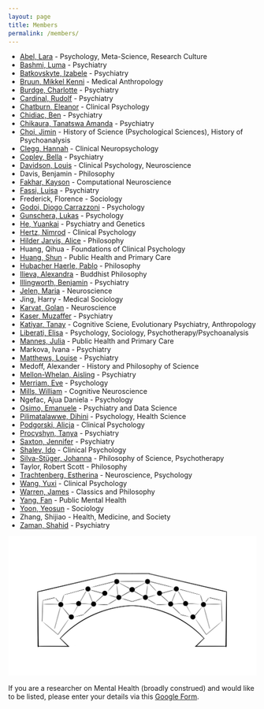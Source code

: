 ```yaml
---
layout: page
title: Members
permalink: /members/
---
```



- [Abel, Lara](https://www.lara-abel.com) - Psychology, Meta-Science, Research Culture
- [Bashmi, Luma](https://www.psychiatry.cam.ac.uk/staff/luma-bashmi) - Psychiatry
- [Batkovskyte, Izabele](https://neuroscience.cam.ac.uk/member/ib477/) - Psychiatry
- [Bruun, Mikkel Kenni](https://www.hms.hps.cam.ac.uk/staff/mikkel-kenni-bruun) - Medical Anthropology
- [Burdge, Charlotte](https://www.psychiatry.cam.ac.uk/staff/charlotte-burdge) - Psychiatry
- [Cardinal, Rudolf](https://orcid.org/0000-0002-8751-5167) - Psychiatry
- [Chatburn, Eleanor](https://www.linkedin.com/in/eleanorchatburn/) - Clinical Psychology
- [Chidiac, Ben](https://neuroscience.cam.ac.uk/member/bjc71/) - Psychiatry
- [Chikaura, Tanatswa Amanda](https://www.autismresearchcentre.com/people/tanatswa-chikaura/) - Psychiatry
- [Choi, Jimin](https://ehess.academia.edu/JIMINCHOI) - History of Science (Psychological Sciences), History of Psychoanalysis
- [Clegg, Hannah](https://www.researchgate.net/profile/Hannah-Clegg-3) - Clinical Neuropsychology
- [Copley, Bella](www.linkedin.com/in/bella-copley-095117239) - Psychiatry
- [Davidson, Louis](linkedin.com/in/louis-davidson-4a906b231) - Clinical Psychology, Neuroscience
- Davis, Benjamin - Philosophy
- [Fakhar, Kayson](www.kaysonfakhar.com) - Computational Neuroscience
- [Fassi, Luisa](https://luisafassi.github.io/) - Psychiatry
- Frederick, Florence - Sociology
- [Godoi, Diogo Carrazzoni](https://scholar.google.co.uk/citations?user=7EWJjZYAAAAJ&hl=en) - Psychology
- [Gunschera, Lukas](www.lukasgunschera.com) - Psychology
- [He, Yuankai](https://orcid.org/0000-0003-0212-6670) - Psychiatry and Genetics
- [Hertz, Nimrod](https://scholar.google.co.il/citations?user=vRZbRWsAAAAJ&hl=en&oi=sra) - Clinical Psychology
- [Hilder Jarvis, Alice](alicehilderjarvis.co.uk) - Philosophy
- Huang, Qihua - Foundations of Clinical Psychology
- [Huang, Shun](https://www.phpc.cam.ac.uk/staff/miss-shun-huang) - Public Health and Primary Care
- [Hubacher Haerle, Pablo](https://www.pablohubacherhaerle.ch/) - Philosophy
- [Ilieva, Alexandra](https://www.divinity.cam.ac.uk/directory/Ilieva-Aleksandra) - Buddhist Philosophy
- [Illingworth, Benjamin](https://www.psychiatry.cam.ac.uk/staff/benjamin-illingworth) - Psychiatry
- [Jelen, Maria](https://neuroscience.cam.ac.uk/member/mbj26/) - Neuroscience
- Jing, Harry - Medical Sociology
- [Karvat, Golan](https://www.mrc-cbu.cam.ac.uk/people/golan.karvat/) - Neuroscience
- [Kaser, Muzaffer](https://www.psychiatry.cam.ac.uk/staff/dr-muzaffer-kaser) - Psychiatry
- [Katiyar, Tanay](https://www.mrc-cbu.cam.ac.uk/people/tanay.katiyar/) - Cognitive Sciene, Evolutionary Psychiatry, Anthropology
- [Liberati, Elisa](https://profiles.ucl.ac.uk/101664-elisa-liberati) - Psychology, Sociology, Psychotherapy/Psychoanalysis
- [Mannes, Julia](https://orcid.org/0000-0002-2236-5970) - Public Health and Primary Care
- Markova, Ivana - Psychiatry
- [Matthews, Louise](https://www.linkedin.com/in/louise-matthews-de-beaulieu-33a5a61ab/) - Psychiatry
- Medoff, Alexander - History and Philosophy of Science
- [Mellon-Whelan, Aisling](https://www.biomindlab.co.uk/team/) - Psychiatry
- [Merriam, Eve](https://www.autismresearchcentre.com/people/eve-merriam/) - Psychology
- [Mills, William](https://www.mrc-cbu.cam.ac.uk/people/william.mills/) - Cognitive Neuroscience
- Ngefac, Ajua Daniela - Psychology
- [Osimo, Emanuele](https://www.cppds.org.uk/) - Psychiatry and Data Science
- [Pilimatalawwe, Dihini](https://www.phpc.cam.ac.uk/staff/ms-dihini-pilimatalawwe) - Psychology, Health Science
- [Podgorski, Alicja](https://www.linkedin.com/in/alicja-podgorski-a7798311/) - Clinical Psychology
- [Procyshyn, Tanya](https://www.autismresearchcentre.com/people/tanya-procyshyn/) - Psychiatry
- [Saxton, Jennifer](https://scholar.google.com/citations?user=ivDD6YQAAAAJ&hl=en) - Psychiatry
- [Shalev, Ido](https://bsky.app/profile/idoshal.bsky.social) - Clinical Psychology
- [Silva-Stüger, Johanna](https://www.hps.cam.ac.uk/directory/silvastuger) - Philosophy of Science, Psychotherapy
- Taylor, Robert Scott - Philosophy
- [Trachtenberg, Estherina](https://scholar.google.com/citations?user=IpVTP7UAAAAJ&hl=en) - Neuroscience, Psychology
- [Wang, Yuxi](https://www.linkedin.com/in/yuxidaisywang) - Clinical Psychology
- [Warren, James](https://www.classics.cam.ac.uk/directory/james-warren) - Classics and Philosophy
- [Yang, Fan](https://www.phpc.cam.ac.uk/staff/mr-fan-yang) - Public Mental Health
- [Yoon, Yeosun](https://www.phpc.cam.ac.uk/staff/dr-yeosun-yoon) - Sociology
- Zhang, Shijiao - Health, Medicine, and Society
- [Zaman, Shahid](https://www.psychiatry.cam.ac.uk/people/academic-staff) - Psychiatry

![image alt](https://github.com/bridgingmentalhealth/bridgingmentalhealth.github.com/blob/242b559bf2e14a11d0b9c220af46e0a65226d1a2/pictures/Image.jpeg)

If you are a researcher on Mental Health (broadly construed) and would like to be listed, please enter your details via this
<a href="https://forms.gle/VsP4cMnh2SWxSjcq8" target="_blank">Google Form</a>.

